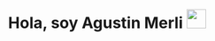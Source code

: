 <h1 align="center"><b>Hola, soy Agustin Merli </b><img src="https://media.giphy.com/media/hvRJCLFzcasrR4ia7z/giphy.gif" width="35"></h1>
